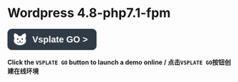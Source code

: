 # Wordpress 4.8-php7.1-fpm

<a href="https://www.vsplate.com/?docker-compose=https://github.com/vsplate/dcenvs/wordpress/4.8-php7.1-fpm"><img alt="VSPLATE GO" src="https://raw.githubusercontent.com/vsplate/images/master/vsgo_btn.png" width="200px"></a>

**Click the `VSPLATE GO` button to launch a demo online / 点击`VSPLATE GO`按钮创建在线环境**